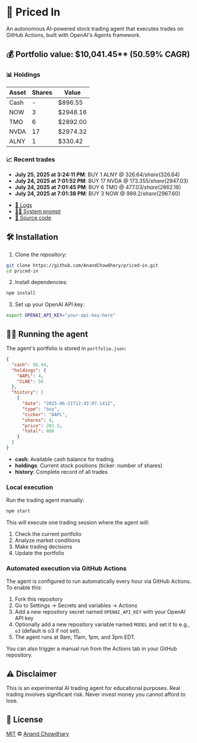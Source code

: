 # 🤖 Priced In

An autonomous AI-powered stock trading agent that executes trades on GitHub Actions, built with OpenAI's Agents framework.

<!-- auto start -->

## 💰 Portfolio value: $10,041.45** (50.59% CAGR)

### 📊 Holdings

| Asset | Shares | Value |
|-------|--------|-------|
| Cash | - | $896.55 |
| NOW | 3 | $2948.16 |
| TMO | 6 | $2892.00 |
| NVDA | 17 | $2974.32 |
| ALNY | 1 | $330.42 |

### 📈 Recent trades

- **July 25, 2025 at 3:24:11 PM**: BUY 1 ALNY @ $326.64/share ($326.64)
- **July 24, 2025 at 7:01:52 PM**: BUY 17 NVDA @ $173.355/share ($2947.03)
- **July 24, 2025 at 7:01:45 PM**: BUY 6 TMO @ $477.03/share ($2862.18)
- **July 24, 2025 at 7:01:38 PM**: BUY 3 NOW @ $989.2/share ($2967.60)

<!-- auto end -->

- [🧠 Logs](./agent.log)
- [🧑‍💻 System prompt](./system-prompt.md)
- [📁 Source code](./agent.ts)

## 🛠️ Installation

1. Clone the repository:

```bash
git clone https://github.com/AnandChowdhary/priced-in.git
cd priced-in
```

2. Install dependencies:

```bash
npm install
```

3. Set up your OpenAI API key:

```bash
export OPENAI_API_KEY="your-api-key-here"
```

## 🏃‍♂️ Running the agent

The agent's portfolio is stored in `portfolio.json`:

```json
{
  "cash": 95.44,
  "holdings": {
    "AAPL": 4,
    "CLNE": 56
  },
  "history": [
    {
      "date": "2025-06-21T12:43:07.141Z",
      "type": "buy",
      "ticker": "AAPL",
      "shares": 4,
      "price": 201.5,
      "total": 806
    }
  ]
}
```

- **cash**: Available cash balance for trading
- **holdings**: Current stock positions (ticker: number of shares)
- **history**: Complete record of all trades

### Local execution

Run the trading agent manually:

```bash
npm start
```

This will execute one trading session where the agent will:

1. Check the current portfolio
2. Analyze market conditions
3. Make trading decisions
4. Update the portfolio

### Automated execution via GitHub Actions

The agent is configured to run automatically every hour via GitHub Actions. To enable this:

1. Fork this repository
2. Go to Settings → Secrets and variables → Actions
3. Add a new repository secret named `OPENAI_API_KEY` with your OpenAI API key
4. Optionally add a new repository variable named `MODEL` and set it to e.g., `o3` (default is o3 if not set).
5. The agent runs at 9am, 11am, 1pm, and 3pm EDT.

You can also trigger a manual run from the Actions tab in your GitHub repository.

## ⚠️ Disclaimer

This is an experimental AI trading agent for educational purposes. Real trading involves significant risk. Never invest money you cannot afford to lose.

## 📄 License

[MIT](./LICENSE) © [Anand Chowdhary](https://anandchowdhary.com)
